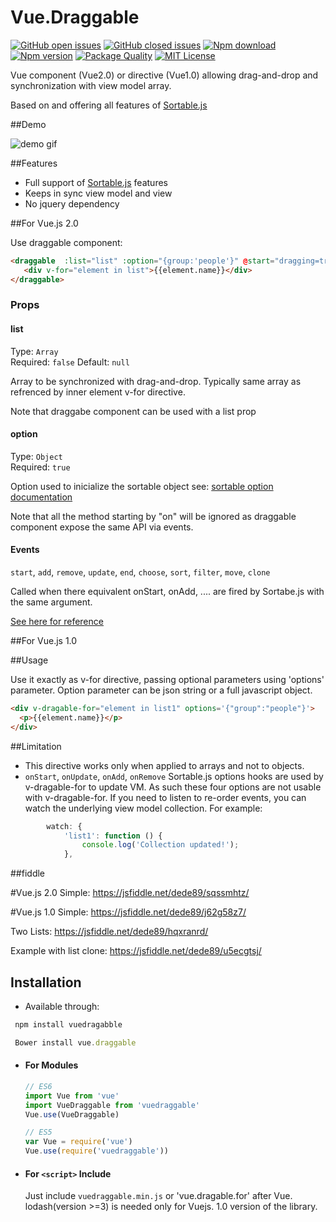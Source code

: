 # Vue.Draggable


[![GitHub open issues](https://img.shields.io/github/issues/David-Desmaisons/Vue.Dragable.For.svg?maxAge=2592000)]()
[![GitHub closed issues](https://img.shields.io/github/issues-closed/David-Desmaisons/Vue.Dragable.For.svg?maxAge=2592000)]()
[![Npm download](https://img.shields.io/npm/dt/vuedragablefor.svg?maxAge=2592000)](https://www.npmjs.com/package/vuedragablefor)
[![Npm version](https://img.shields.io/npm/v/vuedragablefor.svg?maxAge=2592000)](https://www.npmjs.com/package/vuedragablefor)
[![Package Quality](http://npm.packagequality.com/shield/vuedragablefor.svg)](http://packagequality.com/#?package=vuedragablefor)
[![MIT License](https://img.shields.io/github/license/David-Desmaisons/Vue.Dragable.For.svg)](https://github.com/David-Desmaisons/Vue.Dragable.For/blob/master/LICENSE)


Vue component (Vue2.0) or directive (Vue1.0) allowing drag-and-drop and synchronization with view model array.

Based on and offering all features of [Sortable.js](https://github.com/RubaXa/Sortable)

##Demo

![demo gif](https://raw.githubusercontent.com/David-Desmaisons/Vue.Dragable.For/master/example.gif)


##Features

* Full support of [Sortable.js](https://github.com/RubaXa/Sortable) features
* Keeps in sync view model and view
* No jquery dependency

##For Vue.js 2.0

Use draggable component:

``` html
<draggable  :list="list" :option="{group:'people'}" @start="dragging=true" @end="dragging=false">
   <div v-for="element in list">{{element.name}}</div>
</draggable>
```

### Props
#### list
Type: `Array`<br>
Required: `false`
Default: `null`

Array to be synchronized with drag-and-drop. Typically same array as refrenced by inner element v-for directive.

Note that draggabe component can be used with a list prop

#### option
Type: `Object`<br>
Required: `true`

Option used to inicialize the sortable object see: [sortable option documentation](https://github.com/RubaXa/Sortable#options)

Note that all the method starting by "on" will be ignored as draggable component expose the same API via events.

#### Events
`start`, `add`, `remove`, `update`, `end`, `choose`, `sort`, `filter`, `move`, `clone`

Called when there equivalent onStart, onAdd, .... are fired by Sortabe.js with the same argument.

[See here for reference](https://github.com/RubaXa/Sortable#event-object-demo)


##For Vue.js 1.0

##Usage

Use it exactly as v-for directive, passing optional parameters using 'options' parameter.
Option parameter can be json string or a full javascript object.

  ``` html
  <div v-dragable-for="element in list1" options='{"group":"people"}'>
    <p>{{element.name}}</p>
  </div>
   ```
   
##Limitation

* This directive works only when applied to arrays and not to objects.
* `onStart`, `onUpdate`, `onAdd`, `onRemove` Sortable.js options hooks are used by v-dragable-for to update VM. As such these four options are not usable with v-dragable-for. If you need to listen to re-order events, you can watch the underlying view model collection. For example:
``` js
        watch: {
            'list1': function () {
                console.log('Collection updated!');
            },
```
##fiddle

#Vue.js 2.0
Simple:
https://jsfiddle.net/dede89/sqssmhtz/

#Vue.js 1.0
Simple:
https://jsfiddle.net/dede89/j62g58z7/

Two Lists:
https://jsfiddle.net/dede89/hqxranrd/

Example with list clone:
https://jsfiddle.net/dede89/u5ecgtsj/

## Installation
- Available through:
``` js
 npm install vuedragabble
```
``` js
 Bower install vue.draggable
```
- #### For Modules

  ``` js
  // ES6
  import Vue from 'vue'
  import VueDraggable from 'vuedraggable'
  Vue.use(VueDraggable)

  // ES5
  var Vue = require('vue')
  Vue.use(require('vuedraggable'))
  ```

- #### For `<script>` Include

  Just include `vuedraggable.min.js` or 'vue.dragable.for' after Vue. lodash(version >=3) is needed only for Vuejs. 1.0 version of the library.
